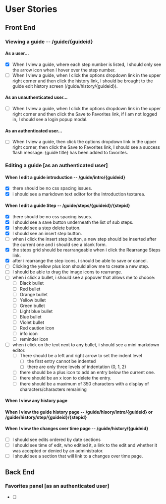 # User Stories

## Front End

### Viewing a guide -- /guide/{guideid}

#### As a user...
- [x] When I view a guide, where each step number is listed, I should only see the arrow icon when I hover over the step number.
- [ ] When I view a guide, when I click the options dropdown link in the upper right corner and then click the history link, I should be brought to the guide edit history screen (/guide/history/{guideid}).

#### As an unauthenticated user...
- [ ] When I view a guide, when I click the options dropdown link in the upper right corner and then click the Save to Favorites link, if I am not logged in, I should see a login popup modal.

#### As an authenticated user...
- [ ] When I view a guide, then click the options dropdown link in the upper right corner, then click the Save to Favorites link, I should see a success flash message: {guide title} has been added to favorites.

### Editing a guide \[as an authenticated user\]

#### When I edit a guide introduction -- /guide/intro/{guideid}
- [x] there should be no css spacing issues.
- [x] i should see a markdown text editor for the Introduction textarea.

#### When I edit a guide Step -- /guide/steps/{guideid}/{stepid}
- [x] there should be no css spacing issues.
- [x] I should see a save button underneath the list of sub steps.
- [x] I should see a step delete button.
- [x] I should see an insert step button.
- [ ] when i click the insert step button, a new step should be inserted after the current one and i should see a blank form.
- [x] the steps grid should be rearrangeable when i click the Rearrange Steps link.
- [x] after i rearrange the step icons, i should be able to save or cancel.
- [ ] Clicking the yellow plus icon should allow me to create a new step.
- [ ] I should be able to drag the image icons to rearrange.
- [ ] when i click a bullet, i should see a popover that allows me to choose:
  - [ ] Black bullet
  - [ ] Red bullet
  - [ ] Orange bullet
  - [ ] Yellow bullet
  - [ ] Green bullet
  - [ ] Light blue bullet
  - [ ] Blue bullet
  - [ ] Violet bullet
  - [ ] Red caution icon
  - [ ] info icon
  - [ ] reminder icon
- [ ] when i click on the text next to any bullet, i should see a mini markdown editor.
  - [ ] There should be a left and right arrow to set the indent level
    - [ ] the first entry cannot be indented
    - [ ] there are only three levels of indentation (0, 1, 2)
  - [ ] there should be a plus icon to add an entry below the current one.
  - [ ] there should be an x icon to delete the entry.
  - [ ] there should be a maximum of 350 characters with a display of characters/characters remaining

#### When I view any history page
#### When I view the guide history page -- /guide/hisory/intro/{guideid} or /guide/history/step/{guideid}/{stepid}
#### When I view the changes over time page -- /guide/history/{guideid}
- [ ] I should see edits ordered by date sections
- [ ] I should see time of edit, who editied it, a link to the edit and whether it was accepted or denied by an administrator.
- [ ] I should see a section that will link to a changes over time page.

## Back End

### Favorites panel \[as an authenticated user\]

- [ ] 
